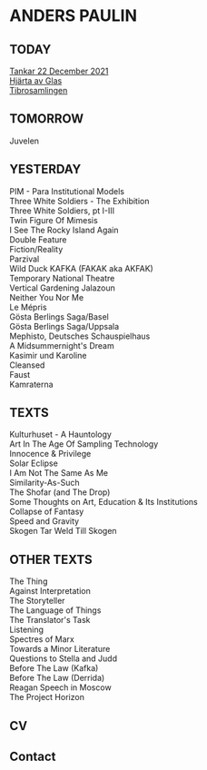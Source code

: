 # ANDERS PAULIN

## TODAY
[Tankar 22 December 2021](/tankar.md)  
[Hjärta av Glas](/hjarta.md)  
[Tibrosamlingen](/tibro.md)    

## TOMORROW
Juvelen  

## YESTERDAY
PIM - Para Institutional Models  
Three White Soldiers - The Exhibition  
Three White Soldiers, pt I-III  
Twin Figure Of Mimesis  
I See The Rocky Island Again  
Double Feature  
Fiction/Reality  
Parzival  
Wild Duck
KAFKA (FAKAK aka AKFAK)  
Temporary National Theatre  
Vertical Gardening Jalazoun  
Neither You Nor Me  
Le Mépris  
Gösta Berlings Saga/Basel  
Gösta Berlings Saga/Uppsala  
Mephisto, Deutsches Schauspielhaus  
A Midsummernight's Dream  
Kasimir und Karoline  
Cleansed  
Faust  
Kamraterna  

## TEXTS
Kulturhuset - A Hauntology  
Art In The Age Of Sampling Technology  
Innocence & Privilege  
Solar Eclipse  
I Am Not The Same As Me  
Similarity-As-Such  
The Shofar (and The Drop)  
Some Thoughts on Art, Education & Its Institutions  
Collapse of Fantasy  
Speed and Gravity  
Skogen Tar Weld Till Skogen  

## OTHER TEXTS
The Thing  
Against Interpretation  
The Storyteller  
The Language of Things  
The Translator's Task  
Listening  
Spectres of Marx  
Towards a Minor Literature  
Questions to Stella and Judd  
Before The Law (Kafka)  
Before The Law (Derrida)  
Reagan Speech in Moscow  
The Project Horizon  

## CV

## Contact
